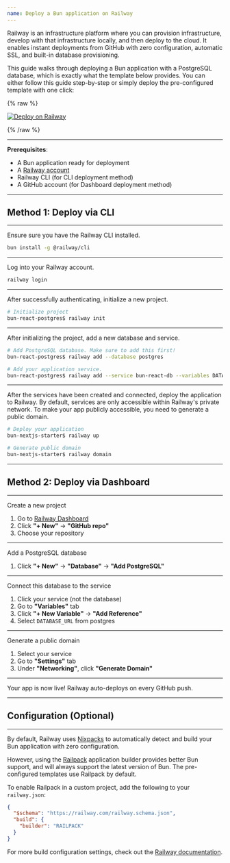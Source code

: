 ```yaml
---
name: Deploy a Bun application on Railway
---
```


Railway is an infrastructure platform where you can provision infrastructure, develop with that infrastructure locally, and then deploy to the cloud. It enables instant deployments from GitHub with zero configuration, automatic SSL, and built-in database provisioning.

This guide walks through deploying a Bun application with a PostgreSQL database, which is exactly what the template below provides. You can either follow this guide step-by-step or simply deploy the pre-configured template with one click:


{% raw %}

<a href="https://railway.com/deploy/bun-react-postgres?referralCode=Bun&utm_medium=integration&utm_source=template&utm_campaign=bun" target="_blank">
  <img src="https://railway.com/button.svg" alt="Deploy on Railway" />
</a>

{% /raw %}


---

**Prerequisites**:
- A Bun application ready for deployment
- A [Railway account](https://railway.app/)
- Railway CLI (for CLI deployment method)
- A GitHub account (for Dashboard deployment method)


---

## Method 1: Deploy via CLI

---

Ensure sure you have the Railway CLI installed.

```bash
bun install -g @railway/cli
```

---

Log into your Railway account. 

```bash
railway login
```
---

After successfully authenticating, initialize a new project.

```bash
# Initialize project
bun-react-postgres$ railway init
```

---

After initializing the project, add a new database and service.

```bash
# Add PostgreSQL database. Make sure to add this first!
bun-react-postgres$ railway add --database postgres

# Add your application service.
bun-react-postgres$ railway add --service bun-react-db --variables DATABASE_URL=\${{Postgres.DATABASE_URL}}
```

---

After the services have been created and connected, deploy the application to Railway. By default, services are only accessible within Railway's private network. To make your app publicly accessible, you need to generate a public domain.

```bash
# Deploy your application
bun-nextjs-starter$ railway up

# Generate public domain
bun-nextjs-starter$ railway domain
```

---

## Method 2: Deploy via Dashboard

---

Create a new project

1. Go to [Railway Dashboard](http://railway.com/dashboard?utm_medium=integration&utm_source=docs&utm_campaign=bun)
2. Click **"+ New"** → **"GitHub repo"** 
3. Choose your repository

---

Add a PostgreSQL database

1. Click **"+ New"** → **"Database"** → **"Add PostgreSQL"**

---

Connect this database to the service

1. Click your service (not the database)
2. Go to **"Variables"** tab
3. Click **"+ New Variable"** → **"Add Reference"**
4. Select `DATABASE_URL` from postgres

---

Generate a public domain

1. Select your service
2. Go to **"Settings"** tab
3. Under **"Networking"**, click **"Generate Domain"**

---

Your app is now live! Railway auto-deploys on every GitHub push.

---

## Configuration (Optional)

---

By default, Railway uses [Nixpacks](https://docs.railway.com/guides/build-configuration#nixpacks-options) to automatically detect and build your Bun application with zero configuration.

However, using the [Railpack](https://docs.railway.com/guides/build-configuration#railpack) application builder provides better Bun support, and will always support the latest version of Bun. The pre-configured templates use Railpack by default.

To enable Railpack in a custom project, add the following to your `railway.json`:

```json
{
  "$schema": "https://railway.com/railway.schema.json",
  "build": {
    "builder": "RAILPACK"
  }
}
```

For more build configuration settings, check out the [Railway documentation](https://docs.railway.com/guides/build-configuration).
